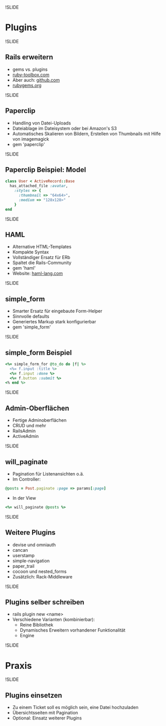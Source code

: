 !SLIDE

# Plugins

!SLIDE

## Rails erweitern

-   gems vs. plugins
-   [ruby-toolbox.com](http://www.ruby-toolbox.com) 
-   Aber auch: [github.com](http://www.github.com)
-   [rubygems.org](http://rubygems.org)

!SLIDE

## Paperclip

-   Handling von Datei-Uploads
-   Dateiablage im Dateisystem oder bei Amazon's S3
-   Automatisches Skalieren von Bildern, Erstellen von Thumbnails mit Hilfe von imagemagick
-   gem 'paperclip'

!SLIDE

## Paperclip Beispiel: Model

~~~~ruby
class User < ActiveRecord::Base
  has_attached_file :avatar,
    :styles => {
      :thumbnail => "64x64>",
      :medium => "128x128>"
    }
end
~~~~

!SLIDE

## HAML

-   Alternative HTML-Templates
-   Kompakte Syntax
-   Vollständiger Ersatz für ERb
-   Spaltet die Rails-Community
-   gem 'haml'
-   Website: [haml-lang.com](http://www.haml-lang.com)

!SLIDE

## simple_form

-   Smarter Ersatz für eingebaute Form-Helper
-   Sinnvolle defaults
-   Generiertes Markup stark konfigurierbar
-   gem 'simple_form'

!SLIDE

## simple_form Beispiel

~~~~ruby
<%= simple_form_for @to_do do |f| %>
  <%= f.input :title %>
  <%= f.input :done %>
  <%= f.button :submit %>
<% end %>
~~~~

!SLIDE

## Admin-Oberflächen

-   Fertige Adminoberflächen
-   CRUD und mehr
-   RailsAdmin
-   ActiveAdmin

!SLIDE

## will\_paginate

-   Pagination für Listenansichten o.ä.
-   Im Controller:

~~~~ruby
@posts = Post.paginate :page => params[:page]
~~~~

-   In der View

~~~~ruby
<%= will_paginate @posts %>
~~~~

!SLIDE

## Weitere Plugins

-   devise und omniauth
-   cancan
-   userstamp
-   simple-navigation
-   paper\_trail
-   cocoon und nested\_forms
-   Zusätzlich: Rack-Middleware

!SLIDE

## Plugins selber schreiben

-   rails plugin new &lt;name&gt;
-   Verschiedene Varianten (kombinierbar):
    -   Reine Bibliothek
    -   Dynamisches Erweitern vorhandener Funktionalität
    -   Engine

!SLIDE

# Praxis

!SLIDE

## Plugins einsetzen

-   Zu einem Ticket soll es möglich sein, eine Datei hochzuladen
-   Übersichtsseiten mit Pagination
-   Optional: Einsatz weiterer Plugins

